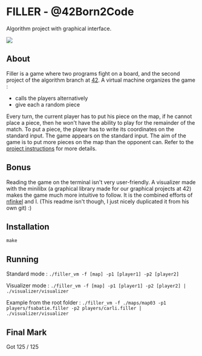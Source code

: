 # FILLER - @42Born2Code

Algorithm project with graphical interface.

![](https://github.com/jon-finkel/filler/blob/master/visu.gif)

## About

Filler is a game where two programs fight on a board, and the second project of the algorithm branch at [42][1].
A virtual machine organizes the game :
- calls the players alternatively
- give each a random piece

Every turn, the current player has to put his piece on the map, if he cannot place a piece, then he won't have the ability to play for the remainder of the match.
To put a piece, the player has to write its coordinates on the standard input. 
The game appears on the standard input. 
The aim of the game is to put more pieces on the map than the opponent can. 
Refer to the [project instructions][2] for more details.

## Bonus

Reading the game on the terminal isn't very user-friendly.
A visualizer made with the minilibx (a graphical library made for our graphical projects at 42) makes the game much more intuitive to follow. It is the combined efforts of [nfinkel][3] and I. (This readme isn't though, I just nicely duplicated it from his own git) :)

## Installation

`make`

## Running

Standard mode : 
`./filler_vm -f [map] -p1 [player1] -p2 [player2]`

Visualizer mode :
`./filler_vm -f [map] -p1 [player1] -p2 [player2] | ./visualizer/visualizer`

Example from the root folder : 
`./filler_vm -f ./maps/map03 -p1 players/fsabatie.filler -p2 players/carli.filler | ./visualizer/visualizer`

## Final Mark

Got 125 / 125

[1]: http://42.fr "42 Paris"
[2]: https://github.com/jon-finkel/filler/blob/master/project_instructions/filler.en.pdf "filler"
[3]: https://github.com/jon-finkel "this dude"
